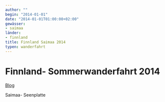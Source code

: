 ```yaml
---
author: ""
begin: "2014-01-01"
date: "2014-01-01T01:00:00+02:00"
gewässer:
- saimaa
länder:
- finnland
title: Finnland Saimaa 2014
typen: wanderfahrt
---
```




# Finnland- Sommerwanderfahrt 2014


[Blog](/berichte/2014/finnland_2014_blog)

Saimaa- Seenplatte
